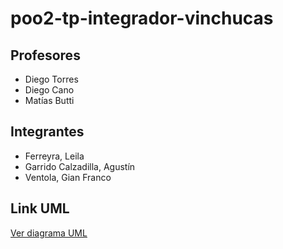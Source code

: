 # poo2-tp-integrador-vinchucas

## Profesores

- Diego Torres  
- Diego Cano  
- Matías Butti  

## Integrantes

- Ferreyra, Leila  
- Garrido Calzadilla, Agustín  
- Ventola, Gian Franco  

## Link UML

[Ver diagrama UML](https://drive.google.com/file/d/10tXEYM322sTUpaXx0-ZhsVOocs9Iy1ZP/view?usp=sharing)
